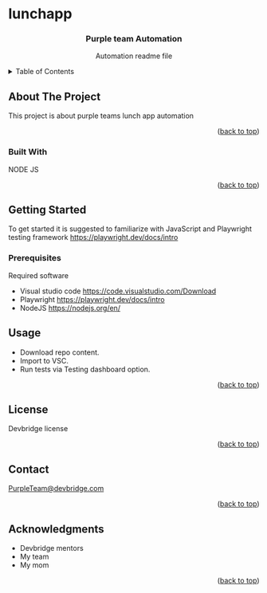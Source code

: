 # lunchapp

<h3 align="center">Purple team Automation</h3>

  <p align="center">
    Automation readme file
    <br />
  </p>
</div>



<!-- TABLE OF CONTENTS -->
<details>
  <summary>Table of Contents</summary>
  <ol>
    <li>
      <a href="#about-the-project">About The Project</a>
      <ul>
        <li><a href="#built-with">Built With</a></li>
      </ul>
    </li>
    <li>
      <a href="#getting-started">Getting Started</a>
      <ul>
        <li><a href="#prerequisites">Prerequisites</a></li>
      </ul>
    </li>
    <li><a href="#usage">Usage</a></li>
    <li><a href="#license">License</a></li>
    <li><a href="#contact">Contact</a></li>
    <li><a href="#acknowledgments">Acknowledgments</a></li>
  </ol>
</details>



<!-- ABOUT THE PROJECT -->
## About The Project


This project is about purple teams lunch app automation
<p align="right">(<a href="#readme-top">back to top</a>)</p>



### Built With

NODE JS

<p align="right">(<a href="#readme-top">back to top</a>)</p>



<!-- GETTING STARTED -->
## Getting Started

To get started it is suggested to familiarize with JavaScript and Playwright testing framework https://playwright.dev/docs/intro 


### Prerequisites

Required software
* Visual studio code https://code.visualstudio.com/Download
* Playwright https://playwright.dev/docs/intro
* NodeJS https://nodejs.org/en/  


<!-- USAGE EXAMPLES -->
## Usage

* Download repo content.
* Import to VSC.
* Run tests via Testing dashboard option.


<p align="right">(<a href="#readme-top">back to top</a>)</p>




<!-- LICENSE -->
## License

Devbridge license

<p align="right">(<a href="#readme-top">back to top</a>)</p>



<!-- CONTACT -->
## Contact

PurpleTeam@devbridge.com

<p align="right">(<a href="#readme-top">back to top</a>)</p>



<!-- ACKNOWLEDGMENTS -->
## Acknowledgments

* Devbridge mentors
* My team
* My mom

<p align="right">(<a href="#readme-top">back to top</a>)</p>
